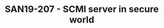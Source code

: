 ---
categories:
- san19
description: The System Control and Management Interface (SCMI) is a set of operating
  system-independent software interfaces that are used in system resources management
  that has been originally specified to standardize the interface between Application
  Processors and the power coprocessor. Nevertheless, systems dont always have a dedicated
  coprocessor for system resources management but still need to safely manage them.The
  secure world is a good candidate as it uses some of these critical resources. Instead
  of defining a new custom interface, it has been decided to enable a SCMI server
  in secure world that will handle system request from all agents of the system being
  the non secure world of AP or other processors of the system.<br /> This talk will
  present the SCMI server implementation in secure world, the constraints that have
  driven the implementation choices, the open items and next features. During the
  talk, we will have a special focus on the OP-TEE arm32 implementation.
image:
  featured: 'true'
  path: /assets/images/featured-images/san19/SAN19-207.png
session_attendee_num: '49'
session_id: SAN19-207
session_room: Sunset V (Session 1)
session_slot:
  end_time: '2019-09-24 11:50:00'
  start_time: '2019-09-24 11:00:00'
session_speakers:
- speaker_bio: Souvik is a Staff Software Engineer in the Architecture and Technology
    Group at Arm, where his primary areas of focus are System and Power Management
    software standards and specifications.
  speaker_company: ARM Limited
  speaker_image: /assets/images/speakers/san19/souvik-chakravarty.jpg
  speaker_location: Cambridge, UK
  speaker_name: Souvik Chakravarty
  speaker_position: Staff Software Engineer
  speaker_url: ''
  speaker_username: souvik.chakravarty
- speaker_bio: Vincent has worked on developing drivers for various peripherals and
    coprocessors in mobile phones during 12 years. In 2005, he began to focus on mobile
    phones that ran Linux then Android and spent the last years of this period to
    optimize the power consumption of android platforms. As a member of the Linaro
    power management working group, he works on improving the energy efficiency of
    embedded system but not only with special interest for scheduler.
  speaker_company: Linaro
  speaker_image: /assets/images/speakers/san19/vincent-guittot.jpg
  speaker_location: ''
  speaker_name: Vincent Guittot
  speaker_position: Technical Leader
  speaker_url: ''
  speaker_username: vincent.guittot
session_track: Power Management
tag: session
tags:
- Power Management
- ' Security'
title: SAN19-207 - SCMI server in secure world
---